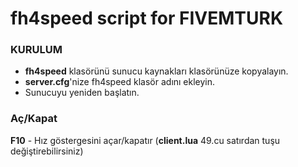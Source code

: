 # fh4speed script for FIVEMTURK

### KURULUM
- **fh4speed** klasörünü sunucu kaynakları klasörünüze kopyalayın.
- **server.cfg**'nize fh4speed klasör adını ekleyin.
- Sunucuyu yeniden başlatın.

### Aç/Kapat
**F10** - Hız göstergesini açar/kapatır (**client.lua** 49.cu satırdan tuşu değiştirebilirsiniz)
